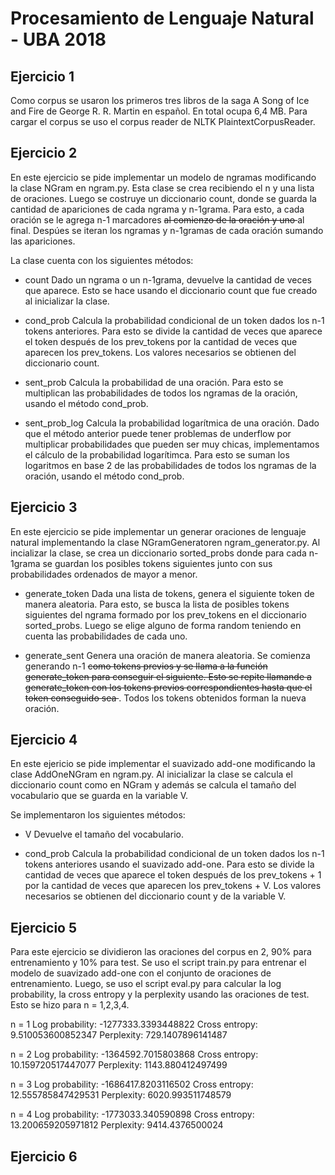 Procesamiento de Lenguaje Natural - UBA 2018
============================================


Ejercicio 1
-----------
Como corpus se usaron los primeros tres libros de la saga A Song of Ice and Fire de George R. R. Martin en español. En total ocupa 6,4 MB.
Para cargar el corpus se uso el corpus reader de NLTK PlaintextCorpusReader.

Ejercicio 2
-----------
En este ejercicio se pide implementar un modelo de ngramas modificando la clase NGram en ngram.py.
Esta clase se crea recibiendo el n y una lista de oraciones. Luego se costruye un diccionario count, donde se guarda la cantidad de apariciones de cada ngrama y n-1grama. Para esto, a cada oración se le agrega n-1 marcadores <s> al comienzo de la oración y uno </s> al final. Despúes se iteran los ngramas y n-1gramas de cada oración sumando las apariciones.

La clase cuenta con los siguientes métodos:

- count
Dado un ngrama o un n-1grama, devuelve la cantidad de veces que aparece. Esto se hace usando el diccionario count que fue creado al inicializar la clase.

- cond_prob
Calcula la probabilidad condicional de un token dados los n-1 tokens anteriores. Para esto se divide la cantidad de veces que aparece el token después de los prev_tokens por la cantidad de veces que aparecen los prev_tokens. Los valores necesarios se obtienen del diccionario count.

- sent_prob
Calcula la probabilidad de una oración. Para esto se multiplican las probabilidades de todos los ngramas de la oración, usando el método cond_prob.

- sent_prob_log
Calcula la probabilidad logarítmica de una oración. Dado que el método anterior puede tener problemas de underflow por multiplicar probabilidades que pueden ser muy chicas, implementamos el cálculo de la probabilidad logarítimca. Para esto se suman los logaritmos en base 2 de las probabilidades de todos los ngramas de la oración, usando el método cond_prob.

Ejercicio 3
-----------
En este ejercicio se pide implementar un generar oraciones de lenguaje natural implementando la clase NGramGeneratoren ngram_generator.py.
Al incializar la clase, se crea un diccionario sorted_probs donde para cada n-1grama se guardan los posibles tokens siguientes junto con sus probabilidades ordenados de mayor a menor.

- generate_token
Dada una lista de tokens, genera el siguiente token de manera aleatoria. Para esto, se busca la lista de posibles tokens siguientes del ngrama formado por los prev_tokens en el diccionario sorted_probs. Luego se elige alguno de forma random teniendo en cuenta las probabilidades de cada uno. 

- generate_sent
Genera una oración de manera aleatoria. Se comienza generando n-1 <s> como tokens previos y se llama a la función generate_token para conseguir el siguiente. Esto se repite llamande a generate_token con los tokens previos correspondientes hasta que el token conseguido sea </s>. Todos los tokens obtenidos forman la nueva oración.

Ejercicio 4
-----------
En este ejericio se pide implementar el suavizado add-one modificando la clase AddOneNGram en ngram.py.
Al inicializar la clase se calcula el diccionario count como en NGram y además se calcula el tamaño del vocabulario que se guarda en la variable V.

Se implementaron los siguientes métodos:

- V
Devuelve el tamaño del vocabulario.

- cond_prob
Calcula la probabilidad condicional de un token dados los n-1 tokens anteriores usando el suavizado add-one. Para esto se divide la cantidad de veces que aparece el token después de los prev_tokens + 1 por la cantidad de veces que aparecen los prev_tokens + V. Los valores necesarios se obtienen del diccionario count y de la variable V.

Ejercicio 5
-----------
Para este ejercicio se dividieron las oraciones del corpus en 2, 90% para entrenamiento y 10% para test. Se uso el script train.py para entrenar el modelo de suavizado add-one con el conjunto de oraciones de entrenamiento. Luego, se uso el script eval.py para calcular la log probability, la cross entropy y la perplexity usando las oraciones de test. Esto se hizo para n = 1,2,3,4.

n = 1
Log probability: -1277333.3393448822
Cross entropy: 9.510053600852347
Perplexity: 729.1407896141487

n = 2
Log probability: -1364592.7015803868
Cross entropy: 10.159720517447077
Perplexity: 1143.880412497499

n = 3
Log probability: -1686417.8203116502
Cross entropy: 12.555785847429531
Perplexity: 6020.993511748579

n = 4
Log probability: -1773033.340590898
Cross entropy: 13.200659205971812
Perplexity: 9414.4376500024


Ejercicio 6
-----------
